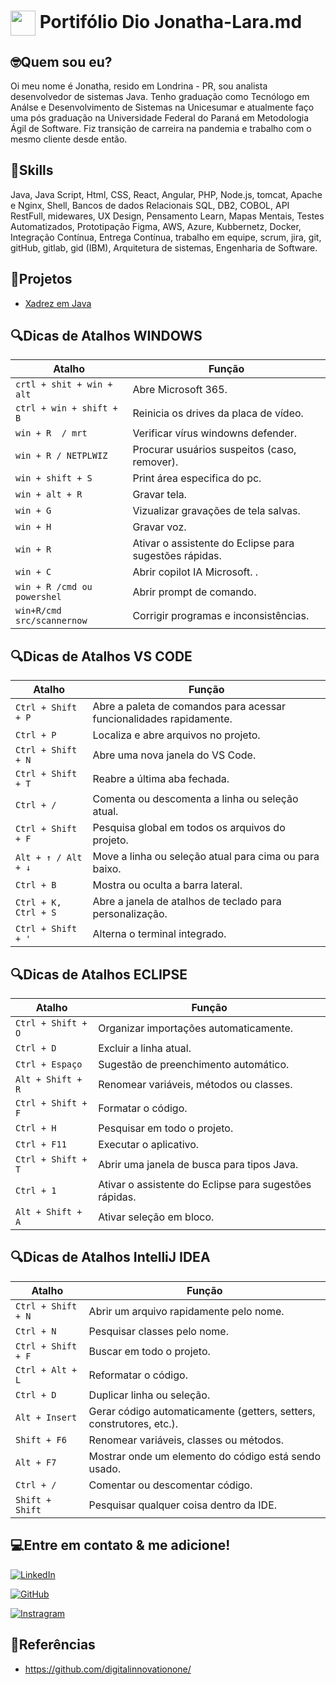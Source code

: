 <h1>
    <a href="https://www.dio.me/">
     <img align="center" width="40px" src="https://hermes.digitalinnovation.one/assets/diome/logo-minimized.png"></a>
    <span> Portifólio Dio Jonatha-Lara.md</span>
</h1>

 ## 🤓Quem sou eu?
 Oi meu nome é Jonatha, resido em Londrina - PR, sou analista desenvolvedor de sistemas Java. Tenho graduação como Tecnólogo em Análse e Desenvolvimento de Sistemas na Unicesumar e atualmente faço uma pós graduação na Universidade Federal do Paraná em Metodologia Ágil de Software. Fiz transição de carreira na pandemia e trabalho com o mesmo cliente desde então.

##  🏹Skills

Java, Java Script, Html, CSS, React, Angular, PHP, Node.js, tomcat, Apache e Nginx, Shell, Bancos de dados Relacionais SQL, DB2, COBOL, API RestFull, midewares, UX Design, Pensamento Learn, Mapas Mentais, Testes Automatizados, Prototipação Figma, AWS, Azure, Kubbernetz, Docker, Integração Contínua, Entrega Contínua, trabalho em equipe, scrum, jira, git, gitHub, gitlab, gid (IBM), Arquitetura de sistemas, Engenharia de Software.  

##  🛒Projetos

 - [Xadrez em Java](https://github.com/Jonatha-Lara/xadrezs-ystem-java) 

##  🔍Dicas de Atalhos WINDOWS
| **Atalho**                | **Função**                                                                 |
|---------------------------|---------------------------------------------------------------------------|
| `crtl + shit + win + alt`   | Abre Microsoft 365.                                                     |
|`ctrl + win + shift + B`    | Reinicia os drives da placa de vídeo.                                   |
| `win + R  / mrt`            | Verificar vírus windowns defender.                                      |
| `win + R / NETPLWIZ`        | Procurar usuários suspeitos (caso, remover).                            |
| `win + shift + S`           | Print área especifica do pc.                                            |
| `win + alt + R`             | Gravar tela.                                                            |
| `win + G`                   | Vizualizar gravações de tela salvas.                                    |
| `win + H`                   | Gravar voz.                                                             |
| `win + R`                   | Ativar o assistente do Eclipse para sugestões rápidas.                  |
| `win + C`                   | Abrir copilot IA Microsoft.        .                                    |
| `win + R /cmd ou powershel` | Abrir prompt de comando.                                                |
| `win+R/cmd src/scannernow`  | Corrigir programas e inconsistências.                                   |

##  🔍Dicas de Atalhos VS CODE

| **Atalho**                | **Função**                                                                 |
|---------------------------|---------------------------------------------------------------------------|
| `Ctrl + Shift + P`        | Abre a paleta de comandos para acessar funcionalidades rapidamente.       |
| `Ctrl + P`                | Localiza e abre arquivos no projeto.                                      |
| `Ctrl + Shift + N`        | Abre uma nova janela do VS Code.                                          |
| `Ctrl + Shift + T`        | Reabre a última aba fechada.                                              |
| `Ctrl + /`                | Comenta ou descomenta a linha ou seleção atual.                           |
| `Ctrl + Shift + F`        | Pesquisa global em todos os arquivos do projeto.                         |
| `Alt + ↑ / Alt + ↓`       | Move a linha ou seleção atual para cima ou para baixo.                   |
| `Ctrl + B`                | Mostra ou oculta a barra lateral.                                         |
| `Ctrl + K, Ctrl + S`      | Abre a janela de atalhos de teclado para personalização.                 |
| `Ctrl + Shift + '`        | Alterna o terminal integrado.                                            |                                              |

##  🔍Dicas de Atalhos ECLIPSE

| **Atalho**                | **Função**                                                                 |
|---------------------------|---------------------------------------------------------------------------|
| `Ctrl + Shift + O`        | Organizar importações automaticamente.                                   |
| `Ctrl + D`                | Excluir a linha atual.                                                   |
| `Ctrl + Espaço`           | Sugestão de preenchimento automático.                                    |
| `Alt + Shift + R`         | Renomear variáveis, métodos ou classes.                                  |
| `Ctrl + Shift + F`        | Formatar o código.                                                       |
| `Ctrl + H`                | Pesquisar em todo o projeto.                                             |
| `Ctrl + F11`              | Executar o aplicativo.                                                  |
| `Ctrl + Shift + T`        | Abrir uma janela de busca para tipos Java.                               |
| `Ctrl + 1`                | Ativar o assistente do Eclipse para sugestões rápidas.                   |
| `Alt + Shift + A`         | Ativar seleção em bloco.                                                |

##  🔍Dicas de Atalhos IntelliJ IDEA

| **Atalho**                | **Função**                                                                 |
|---------------------------|---------------------------------------------------------------------------|
| `Ctrl + Shift + N`        | Abrir um arquivo rapidamente pelo nome.                                  |
| `Ctrl + N`                | Pesquisar classes pelo nome.                                             |
| `Ctrl + Shift + F`        | Buscar em todo o projeto.                                                |
| `Ctrl + Alt + L`          | Reformatar o código.                                                     |
| `Ctrl + D`                | Duplicar linha ou seleção.                                               |
| `Alt + Insert`            | Gerar código automaticamente (getters, setters, construtores, etc.).     |
| `Shift + F6`              | Renomear variáveis, classes ou métodos.                                  |
| `Alt + F7`                | Mostrar onde um elemento do código está sendo usado.                    |
| `Ctrl + /`                | Comentar ou descomentar código.                                          |
| `Shift + Shift`           | Pesquisar qualquer coisa dentro da IDE.                                 |


##  💻Entre em contato & me adicione!

[![LinkedIn](https://img.shields.io/badge/LinkedIn-0077B5?style=for-the-badge&logo=linkedin&logoColor=white)](https://www.linkedin.com/in/jonatha-lara-silv%C3%A9rio-15b83b101/)

[![GitHub](https://img.shields.io/badge/GitHub-100000?style=for-the-badge&logo=github&logoColor=white)](https://github.com/Jonatha-Lara)

[![Instragram](https://img.shields.io/badge/Instagram-500000?style=for-the-badge&logo=instagram&logoColor=white)](https://www.instagram.com/jonsilveriolara/)

## 🔭Referências

- https://github.com/digitalinnovationone/